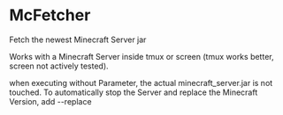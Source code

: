 McFetcher
=========

Fetch the newest Minecraft Server jar

Works with a Minecraft Server inside tmux or screen (tmux works better, screen not actively tested).

when executing without Parameter, the actual minecraft_server.jar is not touched.
To automatically stop the Server and replace the Minecraft Version, add --replace
